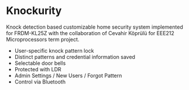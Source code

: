 # Knockurity
Knock detection based customizable home security system implemented for FRDM-KL25Z with the collaboration of Cevahir Köprülü for EEE212 Microprocessors term project.

* User-specific knock pattern lock
* Distinct patterns and credential information saved
* Selectable door bells
* Protected with LDR
* Admin Settings / New Users / Forgot Pattern
* Control via Bluetooth
